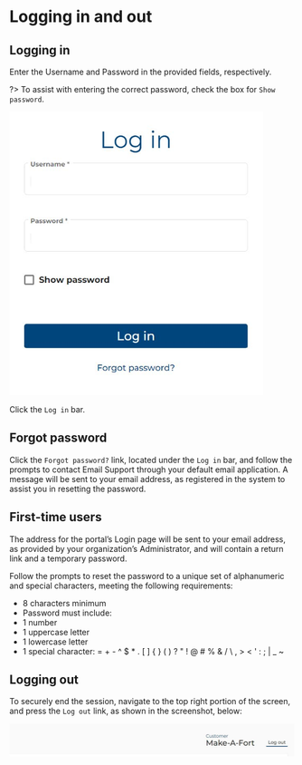 # Logging in and out

## Logging in
Enter the Username and Password in the provided fields, respectively. 

?> To assist with entering the correct password, check the box for `Show password`.

<img src="images/log-in.jpg" alt="drawing" height="500px"/>

Click the `Log in` bar.

## Forgot password
Click the `Forgot password?` link, located under the `Log in` bar, and follow the prompts to contact Email Support through your default email application. A message will be sent to your email address, as registered in the system to assist you in resetting the password.

## First-time users
The address for the portal’s Login page will be sent to your email address, as provided by your organization’s Administrator, and will contain a return link and a temporary password.

Follow the prompts to reset the password to a unique set of alphanumeric and special characters, meeting the following requirements:

* 8 characters minimum
* Password must include:
* 1 number
* 1 uppercase letter
* 1 lowercase letter
* 1 special character: = + - ^ $ * . [ ] { } ( ) ? " ! @ # % & / \ , > < ' : ; | _ ~

## Logging out
To securely end the session, navigate to the top right portion of the screen, and press the `Log out` link, as
shown in the screenshot, below:

<img src="images/log-out.jpg" alt="log out screenshot"/>




